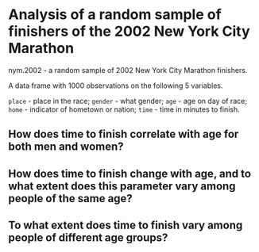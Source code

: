 # Analysis of a random sample of finishers of the 2002 New York City Marathon

nym.2002 - a random sample of 2002 New York City Marathon finishers.

A data frame with 1000 observations on the following 5 variables.

`place` - place in the race;
`gender` - what gender;
`age` - age on day of race;
`home` - indicator of hometown or nation;
`time` - time in minutes to finish.

## How does time to finish correlate with age for both men and women?



## How does time to finish change with age, and to what extent does this parameter vary among people of the same age?



## To what extent does time to finish vary among people of different age groups?
